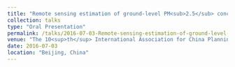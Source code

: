 ```yaml
---
title: "Remote sensing estimation of ground-level PM<sub>2.5</sub> concentrations in Beijing-Tianjin-Hebei: A spatiotemporal statistical model"
collection: talks
type: "Oral Presentation"
permalink: /talks/2016-07-03-Remote-sensing-estimation-of-ground-level-PM25-concentrations-in-Beijing-Tianjin-Hebei-A-spatiotemporal-statistical-model
venue: "The 10<sup>th</sup> International Association for China Planning (IACP) Conference, hosted by IACP and Peking University"
date: 2016-07-03
location: "Beijing, China"
---
```

